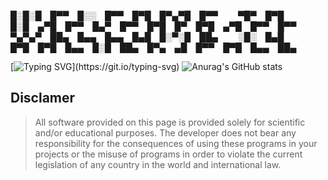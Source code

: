 
█░█░█ █▀▀ █░░ █▀▀ █▀█ █▀▄▀█ █▀▀   ▀█▀ █▀█   █░█ ▄▀█ █▀▀ █▄▀ █▀▀ █▀█ █▀ █▀█ ▄▀█ █▀▀ █▀▀
▀▄▀▄▀ ██▄ █▄▄ █▄▄ █▄█ █░▀░█ ██▄   ░█░ █▄█   █▀█ █▀█ █▄▄ █░█ ██▄ █▀▄ ▄█ █▀▀ █▀█ █▄▄ ██▄

[![Typing SVG](https://readme-typing-svg.herokuapp.com?color=36f723&lines=$+Hello+everyone!)](https://git.io/typing-svg)
![Anurag's GitHub stats](https://github-readme-stats.vercel.app/api?username=N1ckhack&show_icons=true&theme=cobalt)
## Disclamer
> All software provided on this page is provided solely for scientific and/or educational purposes.
The developer does not bear any responsibility for the consequences of using these programs in your projects or the misuse of programs in order to violate the current legislation of any country in the world and international law.
